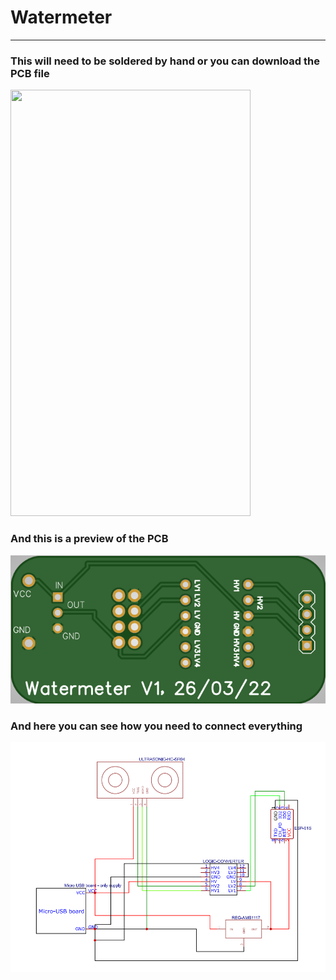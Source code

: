 # Watermeter
---
### This will need to be soldered by hand or you can download the PCB file
<img src="https://pbs.twimg.com/media/FOjB-o4XIAsui6V?format=jpg&name=large" width="384" height="682">

### And this is a preview of the PCB
<img src="https://github.com/Ti3b3/Waterputmeter/blob/main/Images/Screenshot%202022-04-19%20at%2018-10-46%20Online%20Gerber%20Viewer%20-%20PCB%20Prototype%20the%20Easy%20Way%20-%20PCBWay.png?raw=true">

### And here you can see how you need to connect everything
<img src="https://github.com/Ti3b3/Waterputmeter/blob/main/Images/Schema.PNG?raw=true">
